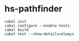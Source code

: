 # hs-pathfinder

```
cabal init
cabal configure --enable-tests
cabal build
cabal test --show-details=always
```